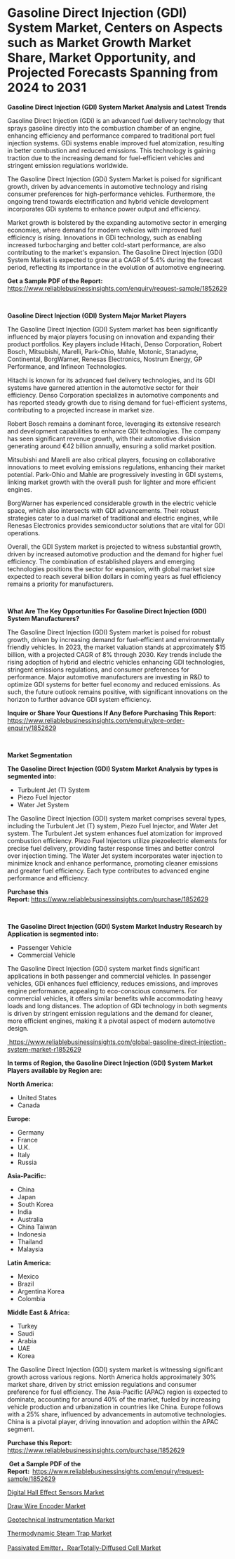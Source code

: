 <p><h1>Gasoline Direct Injection (GDl) System Market, Centers on Aspects such as Market Growth Market Share, Market Opportunity, and Projected Forecasts Spanning from 2024 to 2031</h1></p><p><strong>Gasoline Direct Injection (GDl) System Market Analysis and Latest Trends</strong></p>
<p><p>Gasoline Direct Injection (GDi) is an advanced fuel delivery technology that sprays gasoline directly into the combustion chamber of an engine, enhancing efficiency and performance compared to traditional port fuel injection systems. GDi systems enable improved fuel atomization, resulting in better combustion and reduced emissions. This technology is gaining traction due to the increasing demand for fuel-efficient vehicles and stringent emission regulations worldwide.</p><p>The Gasoline Direct Injection (GDi) System Market is poised for significant growth, driven by advancements in automotive technology and rising consumer preferences for high-performance vehicles. Furthermore, the ongoing trend towards electrification and hybrid vehicle development incorporates GDi systems to enhance power output and efficiency.</p><p>Market growth is bolstered by the expanding automotive sector in emerging economies, where demand for modern vehicles with improved fuel efficiency is rising. Innovations in GDi technology, such as enabling increased turbocharging and better cold-start performance, are also contributing to the market's expansion. The Gasoline Direct Injection (GDi) System Market is expected to grow at a CAGR of 5.4% during the forecast period, reflecting its importance in the evolution of automotive engineering.</p></p>
<p><strong>Get a Sample PDF of the Report:&nbsp;</strong> <a href="https://www.reliablebusinessinsights.com/enquiry/request-sample/1852629?utm_campaign=1094&utm_medium=2&utm_source=Github&utm_content=ia&utm_term=19102024&utm_id=gasoline-direct-injection-gdl-system">https://www.reliablebusinessinsights.com/enquiry/request-sample/1852629</a></p>
<p>&nbsp;</p>
<p><strong>Gasoline Direct Injection (GDl) System Major Market Players</strong></p>
<p><p>The Gasoline Direct Injection (GDI) System market has been significantly influenced by major players focusing on innovation and expanding their product portfolios. Key players include Hitachi, Denso Corporation, Robert Bosch, Mitsubishi, Marelli, Park-Ohio, Mahle, Motonic, Stanadyne, Continental, BorgWarner, Renesas Electronics, Nostrum Energy, GP Performance, and Infineon Technologies.</p><p>Hitachi is known for its advanced fuel delivery technologies, and its GDI systems have garnered attention in the automotive sector for their efficiency. Denso Corporation specializes in automotive components and has reported steady growth due to rising demand for fuel-efficient systems, contributing to a projected increase in market size.</p><p>Robert Bosch remains a dominant force, leveraging its extensive research and development capabilities to enhance GDI technologies. The company has seen significant revenue growth, with their automotive division generating around €42 billion annually, ensuring a solid market position.</p><p>Mitsubishi and Marelli are also critical players, focusing on collaborative innovations to meet evolving emissions regulations, enhancing their market potential. Park-Ohio and Mahle are progressively investing in GDI systems, linking market growth with the overall push for lighter and more efficient engines.</p><p>BorgWarner has experienced considerable growth in the electric vehicle space, which also intersects with GDI advancements. Their robust strategies cater to a dual market of traditional and electric engines, while Renesas Electronics provides semiconductor solutions that are vital for GDI operations.</p><p>Overall, the GDI System market is projected to witness substantial growth, driven by increased automotive production and the demand for higher fuel efficiency. The combination of established players and emerging technologies positions the sector for expansion, with global market size expected to reach several billion dollars in coming years as fuel efficiency remains a priority for manufacturers.</p></p>
<p>&nbsp;</p>
<p><strong>What Are The Key Opportunities For Gasoline Direct Injection (GDl) System Manufacturers?</strong></p>
<p><p>The Gasoline Direct Injection (GDI) System market is poised for robust growth, driven by increasing demand for fuel-efficient and environmentally friendly vehicles. In 2023, the market valuation stands at approximately $15 billion, with a projected CAGR of 8% through 2030. Key trends include the rising adoption of hybrid and electric vehicles enhancing GDI technologies, stringent emissions regulations, and consumer preferences for performance. Major automotive manufacturers are investing in R&D to optimize GDI systems for better fuel economy and reduced emissions. As such, the future outlook remains positive, with significant innovations on the horizon to further advance GDI system efficiency.</p></p>
<p><strong>Inquire or Share Your Questions If Any Before Purchasing This Report:</strong> <a href="https://www.reliablebusinessinsights.com/enquiry/pre-order-enquiry/1852629?utm_campaign=1094&utm_medium=2&utm_source=Github&utm_content=ia&utm_term=19102024&utm_id=gasoline-direct-injection-gdl-system">https://www.reliablebusinessinsights.com/enquiry/pre-order-enquiry/1852629</a></p>
<p>&nbsp;</p>
<p><strong>Market Segmentation</strong></p>
<p><strong>The Gasoline Direct Injection (GDl) System Market Analysis by types is segmented into:</strong></p>
<p><ul><li>Turbulent Jet (T) System</li><li>Piezo Fuel Injector</li><li>Water Jet System</li></ul></p>
<p><p>The Gasoline Direct Injection (GDI) system market comprises several types, including the Turbulent Jet (T) system, Piezo Fuel Injector, and Water Jet system. The Turbulent Jet system enhances fuel atomization for improved combustion efficiency. Piezo Fuel Injectors utilize piezoelectric elements for precise fuel delivery, providing faster response times and better control over injection timing. The Water Jet system incorporates water injection to minimize knock and enhance performance, promoting cleaner emissions and greater fuel efficiency. Each type contributes to advanced engine performance and efficiency.</p></p>
<p><strong>Purchase this Report:&nbsp;</strong><a href="https://www.reliablebusinessinsights.com/purchase/1852629?utm_campaign=1094&utm_medium=2&utm_source=Github&utm_content=ia&utm_term=19102024&utm_id=gasoline-direct-injection-gdl-system">https://www.reliablebusinessinsights.com/purchase/1852629</a></p>
<p>&nbsp;</p>
<p><strong>The Gasoline Direct Injection (GDl) System Market Industry Research by Application is segmented into:</strong></p>
<p><ul><li>Passenger Vehicle</li><li>Commercial Vehicle</li></ul></p>
<p><p>The Gasoline Direct Injection (GDi) system market finds significant applications in both passenger and commercial vehicles. In passenger vehicles, GDi enhances fuel efficiency, reduces emissions, and improves engine performance, appealing to eco-conscious consumers. For commercial vehicles, it offers similar benefits while accommodating heavy loads and long distances. The adoption of GDi technology in both segments is driven by stringent emission regulations and the demand for cleaner, more efficient engines, making it a pivotal aspect of modern automotive design.</p></p>
<p><a href="https://www.reliablebusinessinsights.com/global-gasoline-direct-injection-system-market-r1852629?utm_campaign=1094&utm_medium=2&utm_source=Github&utm_content=ia&utm_term=19102024&utm_id=gasoline-direct-injection-gdl-system">&nbsp;https://www.reliablebusinessinsights.com/global-gasoline-direct-injection-system-market-r1852629</a></p>
<p><strong>In terms of Region, the Gasoline Direct Injection (GDl) System Market Players available by Region are:</strong></p>
<p>
    <p> <strong> North America: </strong>
        <ul>
            <li>United States</li>
            <li>Canada</li>
        </ul>
        </p> 
    <p> <strong> Europe: </strong>
        <ul>
            <li>Germany</li>
            <li>France</li>
            <li>U.K.</li>
            <li>Italy</li>
            <li>Russia</li>
        </ul>
        </p> 
    <p> <strong> Asia-Pacific: </strong>
        <ul>
            <li>China</li>
            <li>Japan</li>
            <li>South Korea</li>
            <li>India</li>
            <li>Australia</li>
            <li>China Taiwan</li>
            <li>Indonesia</li>
            <li>Thailand</li>
            <li>Malaysia</li>
        </ul>
        </p> 
    <p> <strong> Latin America: </strong>
        <ul>
            <li>Mexico</li>
            <li>Brazil</li>
            <li>Argentina Korea</li>
            <li>Colombia</li>
        </ul>
        </p> 
    <p> <strong> Middle East & Africa: </strong>
        <ul>
            <li>Turkey</li>
            <li>Saudi</li>
            <li>Arabia</li>
            <li>UAE</li>
            <li>Korea</li>
        </ul>
    </p>
    </p>
<p><p>The Gasoline Direct Injection (GDI) system market is witnessing significant growth across various regions. North America holds approximately 30% market share, driven by strict emission regulations and consumer preference for fuel efficiency. The Asia-Pacific (APAC) region is expected to dominate, accounting for around 40% of the market, fueled by increasing vehicle production and urbanization in countries like China. Europe follows with a 25% share, influenced by advancements in automotive technologies. China is a pivotal player, driving innovation and adoption within the APAC segment.</p></p>
<p><strong>Purchase this Report: </strong><a href="https://www.reliablebusinessinsights.com/purchase/1852629?utm_campaign=1094&utm_medium=2&utm_source=Github&utm_content=ia&utm_term=19102024&utm_id=gasoline-direct-injection-gdl-system">https://www.reliablebusinessinsights.com/purchase/1852629</a></p>
<p>&nbsp;<strong>Get a Sample PDF of the Report:&nbsp;&nbsp;</strong><a href="https://www.reliablebusinessinsights.com/enquiry/request-sample/1852629?utm_campaign=1094&utm_medium=2&utm_source=Github&utm_content=ia&utm_term=19102024&utm_id=gasoline-direct-injection-gdl-system">https://www.reliablebusinessinsights.com/enquiry/request-sample/1852629</a></p>
<p><strong></strong></p>
<p><p><a href="https://www.linkedin.com/pulse/global-digital-hall-effect-sensors-industry-analysis-share-panef?utm_campaign=1094&utm_medium=2&utm_source=Github&utm_content=ia&utm_term=19102024&utm_id=gasoline-direct-injection-gdl-system">Digital Hall Effect Sensors Market</a></p><p><a href="https://www.linkedin.com/pulse/sustainability-trends-draw-wire-encoder-industry-market-implications-k9o7f?utm_campaign=1094&utm_medium=2&utm_source=Github&utm_content=ia&utm_term=19102024&utm_id=gasoline-direct-injection-gdl-system">Draw Wire Encoder Market</a></p><p><a href="https://issuu.com/reportprime-2/docs/geotechnical-instrumentation-market_4450f184d491f6?utm_campaign=1094&utm_medium=2&utm_source=Github&utm_content=ia&utm_term=19102024&utm_id=gasoline-direct-injection-gdl-system">Geotechnical Instrumentation Market</a></p><p><a href="https://issuu.com/reportprime-2/docs/thermodynamic-steam-trap-market-siz_1868e207a89c45?utm_campaign=1094&utm_medium=2&utm_source=Github&utm_content=ia&utm_term=19102024&utm_id=gasoline-direct-injection-gdl-system">Thermodynamic Steam Trap Market</a></p><p><a href="https://github.com/kiara3n0pau/Market-Research-Report-List-1/blob/main/passivated-emitterreartotally-diffused-cell-market.md?utm_campaign=1094&utm_medium=2&utm_source=Github&utm_content=ia&utm_term=19102024&utm_id=gasoline-direct-injection-gdl-system">Passivated Emitter，RearTotally-Diffused Cell Market</a></p></p>
